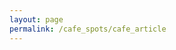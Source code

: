 ```yaml
---
layout: page
permalink: /cafe_spots/cafe_article
---
```


<div>
  <div class="container">
    <article class="blog-post" id="article-container">
      <h2 class="display-5 link-body-emphasis mb-1" id="cafe_name"></h2>
        <p class="blog-post-meta">
          <span id="date_created"> </span> 
          <span id="created_by">  </span>
          <div class="business-info">
            <div class="info-item">
                <i class="fas fa-map-marker-alt"></i>
                <span id="location"></span>
            </div>
            <div class="info-item">
                <i class="far fa-clock"></i>
                <span id="time" ></span>
            </div>
            <div class="info-item">
                <i class="fab fa-facebook"></i>
                <a href="" id="facebook_link" target="_blank"></a>
            </div>
            <div class="info-item">
                <i class="fab  fa-instagram"></i>
                <a href="" id="instagram_link" target="_blank"></a>
            </div>
          </div>
        </p>
        <div class="row"> 
          <div class="col-md-9"> 
            <blockquote class="blockquote" id="paragraph">
            </blockquote>
          </div>     
          <div class="col-md-3">
            <div class="slideshow-container">
                <div class="slides">
                </div>
            </div>
          </div>
        </div>
      </article>
  </div>
</div>
<script>
      const params = new URLSearchParams(window.location.search);
      const cafeId = parseInt(params.get("id"), 10); // e.g., ?id=1
      fetch('{{ site.baseurl }}/assets/data/cafe_article.json')
        .then(res => res.json())
        .then(data => {
          const article = data.find(a => a.cafe_id === cafeId);
          if (!article) {
            document.getElementById("article-container").innerHTML = "<p>Article not found.</p>";
            return;
          }
          // Set content by ID
          document.getElementById("cafe_name").textContent = article.cafe_name;
          document.getElementById("date_created").textContent = article.date_created;
          document.getElementById("created_by").textContent = `by ${article.created_by}`;
          document.getElementById("location").textContent = article.location;
          document.getElementById("time").textContent = article.time;
          const facebookLink = document.getElementById("facebook_link");
          if (article.facebook) {
            facebookLink.href = article.facebook;
            facebookLink.textContent = "Facebook";
          } else {
            facebookLink.parentElement.style.display = "none";
          }
          const instagramLink = document.getElementById("instagram_link");
          if (article.instagram) {
            instagramLink.href = article.instagram;
            instagramLink.textContent = "Instagram";
          } else {
            instagramLink.parentElement.style.display = "none";
          }
          // Fill paragraphs
          const paragraphContainer = document.getElementById("paragraph");
          if (Array.isArray(article.paragraphs)) {
            paragraphContainer.innerHTML = article.paragraphs.map(p => `<p>${p}</p>`).join("");
          }
          // Populate slideshow
          const slidesContainer = document.querySelector(".slides");
          if (Array.isArray(article.images)) {
            slidesContainer.innerHTML = article.images.map(img => `<img src="{{ site.baseurl}}/${img}" alt="Cafe image" style="width:100%">`).join("");
          }
          // Start slideshow
          let index = 0;
          function nextSlide() {
            index++;
            if (index >= slidesContainer.children.length) {
              index = 0;
            }
            slidesContainer.style.transform = `translateX(-${index * 100}%)`;
          }
          setInterval(nextSlide, 3000);
        })
        .catch(err => {
          console.error(err);
          document.getElementById("article-container").innerHTML = "<p>Error loading data.</p>";
        });
</script>




